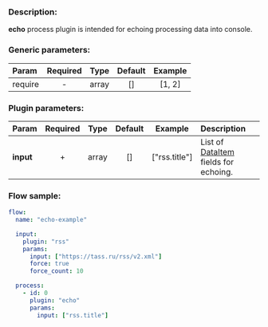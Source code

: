 ### Description:

**echo** process plugin is intended for echoing processing data into console.


### Generic parameters:

| Param     | Required   | Type    | Default   | Example   |
| :-------- | :--------: | :-----: | :-------: | :-------: |
| require   | -          | array   | []        | [1, 2]    |


### Plugin parameters:

| Param       | Required   | Type    | Default   | Example                           | Description                                              |
| :---------- | :--------: | :-----: | :-------: | :-------------------------------: | :-------------------------------------                   |
| **input**   | +          | array   | []        | ["rss.title"]                     | List of [DataItem](../../concept.md) fields for echoing. |

### Flow sample:

```yaml
flow:
  name: "echo-example"

  input:
    plugin: "rss"
    params:
      input: ["https://tass.ru/rss/v2.xml"]
      force: true
      force_count: 10

  process:
    - id: 0
      plugin: "echo"
      params:
        input: ["rss.title"]

```



